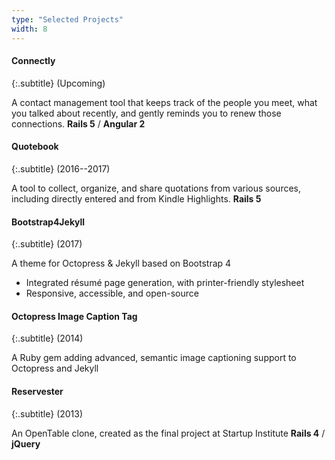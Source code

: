 ```yaml
---
type: "Selected Projects"
width: 8
---
```


#### Connectly

{:.subtitle}
(Upcoming)

A contact management tool that keeps track of the people you meet, what you
talked about recently, and gently reminds you to renew those connections.
**Rails 5** / **Angular 2**

#### Quotebook

{:.subtitle}
(2016--2017)

A tool to collect, organize, and share quotations from various sources,
including directly entered and from Kindle Highlights. **Rails 5**

#### Bootstrap4Jekyll

{:.subtitle}
(2017)

A theme for Octopress & Jekyll based on Bootstrap 4

* Integrated résumé page generation, with printer-friendly stylesheet
* Responsive, accessible, and open-source

#### Octopress Image Caption Tag

{:.subtitle}
(2014)

A Ruby gem adding advanced, semantic image captioning support to Octopress and
Jekyll

#### Reservester

{:.subtitle}
(2013)

An OpenTable clone, created as the final project at Startup Institute
**Rails 4** / **jQuery**
